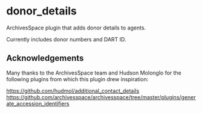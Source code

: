 # donor_details
ArchivesSpace plugin that adds donor details to agents.

Currently includes donor numbers and DART ID.

Acknowledgements
----------------

Many thanks to the ArchivesSpace team and Hudson Molonglo for the following plugins from which this plugin drew inspiration:

https://github.com/hudmol/additional_contact_details
https://github.com/archivesspace/archivesspace/tree/master/plugins/generate_accession_identifiers
